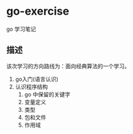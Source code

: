 # go-exercise
go 学习笔记

## 描述
该次学习的方向路线为：面向经典算法的一个学习。

1. go入门(语言认识)
2. 认识程序结构
   1. go 中保留的关键字
   2. 变量定义
   3. 类型
   4. 包和文件
   5. 作用域

